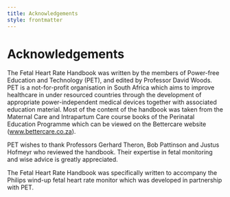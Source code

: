```yaml
---
title: Acknowledgements
style: frontmatter
---
```


# Acknowledgements

The Fetal Heart Rate Handbook was written by the members of Power-free Education and Technology (PET), and edited by Professor David Woods. PET is a not-for-profit organisation in South Africa which aims to improve healthcare in under resourced countries through the development of appropriate power-independent medical devices together with associated education material. Most of the content of the handbook was taken from the Maternal Care and Intrapartum Care course books of the Perinatal Education Programme which can be viewed on the Bettercare website (www.bettercare.co.za). 

PET wishes to thank Professors Gerhard Theron, Bob Pattinson and Justus Hofmeyr who reviewed the handbook. Their expertise in fetal monitoring and wise advice is greatly appreciated. 

The Fetal Heart Rate Handbook was specifically written to accompany the Philips wind-up fetal heart rate monitor which was developed in partnership with PET. 